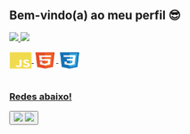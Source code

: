 ## Bem-vindo(a) ao meu perfil 😎

 <div>
   <a href="https://github.com/jp-pinheiro">
   <img height="180px" src="https://github-readme-stats.vercel.app/api?username=jp-pinheiro&show_icons=true&theme=nightowl&include_all_commits=true&count_private=true"/>
   <img height="180px" src="https://github-readme-stats.vercel.app/api/top-langs/?username=jp-pinheiro&layout=compact&langs_count=6&theme=nightowl"/>
</div>
    
<div style="display: inline_block"><br>
  <img align="center" alt="Js" height="30" width="40" src="https://raw.githubusercontent.com/devicons/devicon/master/icons/javascript/javascript-plain.svg">
  <img align="center" alt="HTML" height="30" width="40" src="https://raw.githubusercontent.com/devicons/devicon/master/icons/html5/html5-original.svg">
  <img align="center" alt="CSS" height="30" width="40" src="https://raw.githubusercontent.com/devicons/devicon/master/icons/css3/css3-original.svg">
</div>
 
<br>
 
### Redes abaixo!
 
<div> 
 <button>
  <a href="https://instagram.com/joa0paulo_" target="_blank" rel="noopener noreferrer"><img src="https://img.shields.io/badge/-Instagram-%23E4405F?style=for-the-badge&logo=instagram&logoColor=white" target="_blank" rel="noopener noreferrer"></a>
  <a href="https://www.linkedin.com/in/jp-pinheiro" target="_blank" rel="noopener noreferrer"><img src="https://img.shields.io/badge/-LinkedIn-%230077B5?style=for-the-badge&logo=linkedin&logoColor=white" target="_blank" rel="noopener noreferrer"></a>
 </button>
</div>
